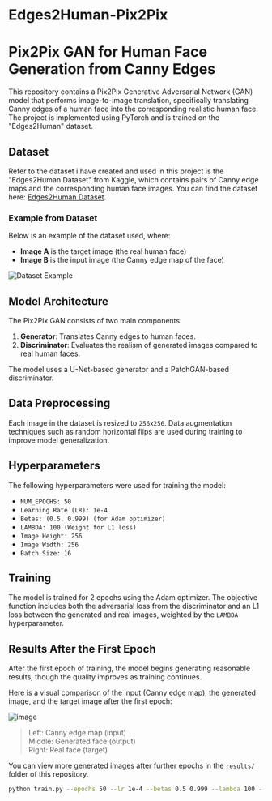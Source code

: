 # Edges2Human-Pix2Pix

# Pix2Pix GAN for Human Face Generation from Canny Edges

This repository contains a Pix2Pix Generative Adversarial Network (GAN) model that performs image-to-image translation, specifically translating Canny edges of a human face into the corresponding realistic human face. The project is implemented using PyTorch and is trained on the "Edges2Human" dataset.

## Dataset

Refer to the dataset i have created and used in this project is the "Edges2Human Dataset" from Kaggle, which contains pairs of Canny edge maps and the corresponding human face images. You can find the dataset here: [Edges2Human Dataset](https://www.kaggle.com/datasets/seifyasserahmed/edges2human-dataset).

### Example from Dataset
Below is an example of the dataset used, where:

- **Image A** is the target image (the real human face)
- **Image B** is the input image (the Canny edge map of the face)

![Dataset Example](https://github.com/user-attachments/assets/026dd319-b0fd-4a02-a10c-27fd8ba154b1)


## Model Architecture

The Pix2Pix GAN consists of two main components:
1. **Generator**: Translates Canny edges to human faces.
2. **Discriminator**: Evaluates the realism of generated images compared to real human faces.

The model uses a U-Net-based generator and a PatchGAN-based discriminator.

## Data Preprocessing

Each image in the dataset is resized to `256x256`. Data augmentation techniques such as random horizontal flips are used during training to improve model generalization.

## Hyperparameters

The following hyperparameters were used for training the model:

- `NUM_EPOCHS: 50`
- `Learning Rate (LR): 1e-4`
- `Betas: (0.5, 0.999) (for Adam optimizer)`
- `LAMBDA: 100 (Weight for L1 loss)`
- `Image Height: 256`
- `Image Width: 256`
- `Batch Size: 16`

## Training

The model is trained for 2 epochs using the Adam optimizer. The objective function includes both the adversarial loss from the discriminator and an L1 loss between the generated and real images, weighted by the `LAMBDA` hyperparameter.

## Results After the First Epoch
After the first epoch of training, the model begins generating reasonable results, though the quality improves as training continues.

Here is a visual comparison of the input (Canny edge map), the generated image, and the target image after the first epoch:<br>

![image](https://github.com/user-attachments/assets/f43e3918-87f3-4249-b220-da0141a8736b)


> Left: Canny edge map (input) <br>
> Middle: Generated face (output) <br>
> Right: Real face (target) <br>

You can view more generated images after further epochs in the [`results/`](results/) folder of this repository.

```bash
python train.py --epochs 50 --lr 1e-4 --betas 0.5 0.999 --lambda 100 --img_height 256 --img_width 256 --batch_size 16
